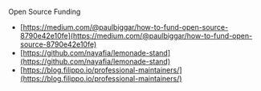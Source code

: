Open Source Funding

- [https://medium.com/@paulbiggar/how-to-fund-open-source-8790e42e10fe](https://medium.com/@paulbiggar/how-to-fund-open-source-8790e42e10fe)
- [https://github.com/nayafia/lemonade-stand](https://github.com/nayafia/lemonade-stand)
- [https://blog.filippo.io/professional-maintainers/](https://blog.filippo.io/professional-maintainers/)
